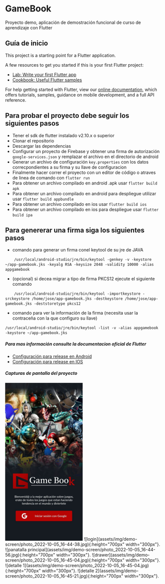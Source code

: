 # GameBook

Proyecto demo, aplicación de demostración funcional de curso de aprendizaje con Flutter

## Guía de inicio 

This project is a starting point for a Flutter application.

A few resources to get you started if this is your first Flutter project:

- [Lab: Write your first Flutter app](https://flutter.dev/docs/get-started/codelab)
- [Cookbook: Useful Flutter samples](https://flutter.dev/docs/cookbook)

For help getting started with Flutter, view our
[online documentation](https://flutter.dev/docs), which offers tutorials,
samples, guidance on mobile development, and a full API reference.

## Para probar el proyecto debe seguir los siguientes pasos

- Tener el sdk de flutter instalado v2.10.x o superior
- Clonar el repositorio
- Descargar las dependencias
- Configurar un proyecto de Firebase y obtener una firma de autorización ```google-services.json``` y remplazar el archivo en el directorio de android
- Generar un archivo de configuración ```key.properties``` con los datos correcpondientes a su firma y su llave de configuracion 
- Finalmente hacer correr el proyecto con un editor de código o atraves de linea de comando con ```flutter run```
- Para obtener un archivo compilado en android .apk usar ```flutter build apk```
- Para obtener un archivo compilado en android para despliegue utilizar usar ```flutter build appbundle```
- Para obtener un archivo compilado en ios  usar ```flutter build ios```
- Para obtener un archivo compilado en ios para despliegue  usar ```flutter build ipa```

## Para genererar una firma siga los siguientes pasos

- comando para generar un firma conel keytool de su jre de JAVA

```
    /usr/local/android-studio/jre/bin/keytool -genkey -v -keystore ~/app-gamebook.jks -keyalg RSA -keysize 2048 -validity 10000 -alias appgamebook
```

- (opcional) si decea migrar a tipo de firma PKCS12 ejecute el siguiente comando
```
    /usr/local/android-studio/jre/bin/keytool -importkeystore -srckeystore /home/jose/app-gamebook.jks -destkeystore /home/jose/app-gamebook.jks -deststoretype pkcs12
```

- comando para ver la información de la firma (necesita usar la contraceña con la que configuro su llave)

```
/usr/local/android-studio/jre/bin/keytool -list -v -alias appgamebook -keystore ~/app-gamebook.jks
```

##### Para mas información consulte la documentacion oficial de Flutter 
- [Configuración para release en Android](https://docs.flutter.dev/deployment/android)
- [Configuración para release en IOS](https://docs.flutter.dev/deployment/ios)

##### Capturas de pantalla del proyecto

<img src="assets/img/demo-screen/photo_2022-10-05_16-44-38.jpg" alt="Your image title" width="250"/>
![login](assets/img/demo-screen/photo_2022-10-05_16-44-38.jpg){:height="700px" width="300px"}.
![panatalla principal](assets/img/demo-screen/photo_2022-10-05_16-44-56.jpg){:height="700px" width="300px"}.
![drawer](assets/img/demo-screen/photo_2022-10-05_16-45-04.jpg){:height="700px" width="300px"}.
![detalle 1](assets/img/demo-screen/photo_2022-10-05_16-45-04.jpg){:height="700px" width="300px"}.
![detalle 2](assets/img/demo-screen/photo_2022-10-05_16-45-21.jpg){:height="700px" width="300px"}.